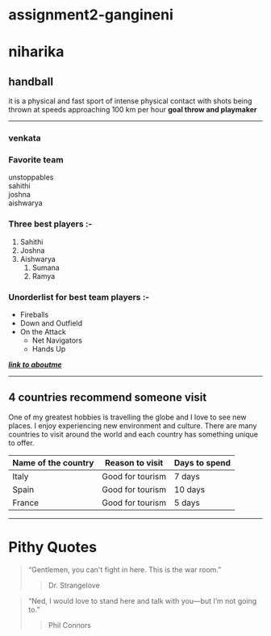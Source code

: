 # assignment2-gangineni
# niharika
## handball 

it is a physical and fast sport of intense physical contact with shots being thrown at speeds approaching 100 km per hour **goal throw and playmaker**
***
### venkata
### Favorite team
unstoppables<br>
sahithi<br>
joshna<br>
aishwarya

### Three best players :-
1. Sahithi
2. Joshna
3. Aishwarya
    1. Sumana
    2. Ramya

### Unorderlist for best team players :-
* Fireballs
* Down and Outfield
* On the Attack
    * Net Navigators
    * Hands Up

***[link to aboutme](AboutMe.md)***
***
## 4 countries recommend someone visit

One of my greatest hobbies is travelling the globe and I love to see new places. I enjoy experiencing new environment and culture. There are many countries to visit around the world and each country has something unique to offer.

| Name of the country | Reason to visit | Days to spend |
--- | --- | --- |
| Italy | Good for tourism | 7 days |
| Spain | Good for tourism | 10 days |
| France | Good for tourism | 5 days |
---
# Pithy Quotes
> “Gentlemen, you can't fight in here. This is the war room.” 
>> Dr. Strangelove

> “Ned, I would love to stand here and talk with you—but I’m not going to.”
>> Phil Connors

